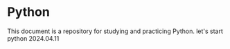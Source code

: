 # Python
This document is a repository for studying and practicing Python.
let's start python 2024.04.11




